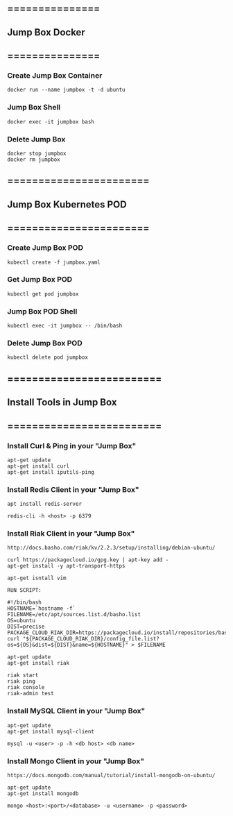 ## ===============

## Jump Box Docker

## ===============

### Create Jump Box Container

    docker run --name jumpbox -t -d ubuntu

### Jump Box Shell

    docker exec -it jumpbox bash

### Delete Jump Box

    docker stop jumpbox
    docker rm jumpbox

## =======================

## Jump Box Kubernetes POD

## =======================

### Create Jump Box POD

    kubectl create -f jumpbox.yaml

### Get Jump Box POD

    kubectl get pod jumpbox

### Jump Box POD Shell

    kubectl exec -it jumpbox -- /bin/bash

### Delete Jump Box POD

    kubectl delete pod jumpbox

## =========================

## Install Tools in Jump Box

## =========================

### Install Curl & Ping in your "Jump Box"

    apt-get update
    apt-get install curl
    apt-get install iputils-ping

### Install Redis Client in your "Jump Box"

    apt install redis-server

    redis-cli -h <host> -p 6379


### Install Riak Client in your "Jump Box"

    http://docs.basho.com/riak/kv/2.2.3/setup/installing/debian-ubuntu/

    curl https://packagecloud.io/gpg.key | apt-key add -
    apt-get install -y apt-transport-https

    apt-get isntall vim

    RUN SCRIPT:

    #!/bin/bash
    HOSTNAME=`hostname -f`
    FILENAME=/etc/apt/sources.list.d/basho.list
    OS=ubuntu
    DIST=precise
    PACKAGE_CLOUD_RIAK_DIR=https://packagecloud.io/install/repositories/basho/riak
    curl "${PACKAGE_CLOUD_RIAK_DIR}/config_file.list?os=${OS}&dist=${DIST}&name=${HOSTNAME}" > $FILENAME

    apt-get update
    apt-get install riak

    riak start
    riak ping
    riak console
    riak-admin test

### Install MySQL Client in your "Jump Box"

    apt-get update
    apt-get install mysql-client

    mysql -u <user> -p -h <db host> <db name>

### Install Mongo Client in your "Jump Box"

    https://docs.mongodb.com/manual/tutorial/install-mongodb-on-ubuntu/

    apt-get update
    apt-get install mongodb

    mongo <host>:<port>/<database> -u <username> -p <password>
